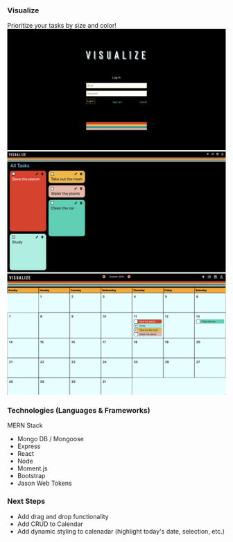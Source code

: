 ### Visualize
Prioritize your tasks by size and color!
<img src="/public/images/Screenshots/Login.png" alt="Login Page Screenshot">
<img src="/public/images/Screenshots/AllTasksPage.png" alt="AllTasksPage Page Screenshot">
<img src="/public/images/Screenshots/Calendar.png" alt="Calendar Page Screenshot">


<!-- [Visualize Task Manager](https://visualize.herokuapp.com) -->

### Technologies (Languages & Frameworks)
MERN Stack
* Mongo DB / Mongoose
* Express
* React
* Node
* Moment.js
* Bootstrap
* Jason Web Tokens

### Next Steps
* Add drag and drop functionality
* Add CRUD to Calendar
* Add dynamic styling to calenadar (highlight today's date, selection, etc.)

